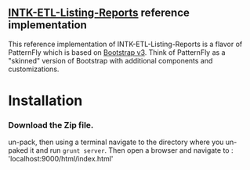 

## [INTK-ETL-Listing-Reports](https://www.patternfly.org) reference implementation

This reference implementation of INTK-ETL-Listing-Reports is a flavor of PatternFly which is based on [Bootstrap v3](http://getbootstrap.com/).  Think of PatternFly as a "skinned" version of Bootstrap with additional components and customizations.


# Installation

### Download the Zip file.

un-pack, then using a terminal navigate to the directory where you un-paked it and run `grunt server`.
Then open a browser and navigate to : 'localhost:9000/html/index.html'

